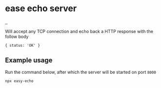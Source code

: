 # ease echo server

<p>
    <a href="https://www.npmjs.com/package/easy-echo">
        <img src="https://img.shields.io/npm/dw/easy-echo" alt="">
    </a>
    <a href="https://www.npmjs.com/package/easy-echo">
        <img src="https://img.shields.io/npm/v/easy-echo" alt="">
    </a>
    <a href="https://github.com/semantic-release/semantic-release">
        <img src="https://img.shields.io/badge/%20%20%F0%9F%93%A6%F0%9F%9A%80-semantic--release-e10079.svg" alt="">
    </a>
</p>

Will accept any TCP connection and echo back a HTTP response with the follow body 

```
{ status: 'OK' }
```

## Example usage

Run the command below, after which the server will be started on port `8000`

```
npx easy-echo
```
